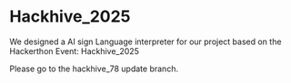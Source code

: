 # Hackhive_2025

We designed a AI sign Language interpreter for our project based on the Hackerthon Event: Hackhive_2025

Please go to the hackhive_78 update branch. 
